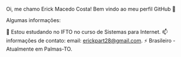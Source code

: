Oi, me chamo Erick Macedo Costa!
Bem vindo ao meu perfil GitHub 👋

Algumas informações:

🌱 Estou estudando no IFTO no curso de Sistemas para Internet.
📫 informações de contato: email: erickpart28@gmail.com.
⚡ Brasileiro - Atualmente em Palmas-TO.
